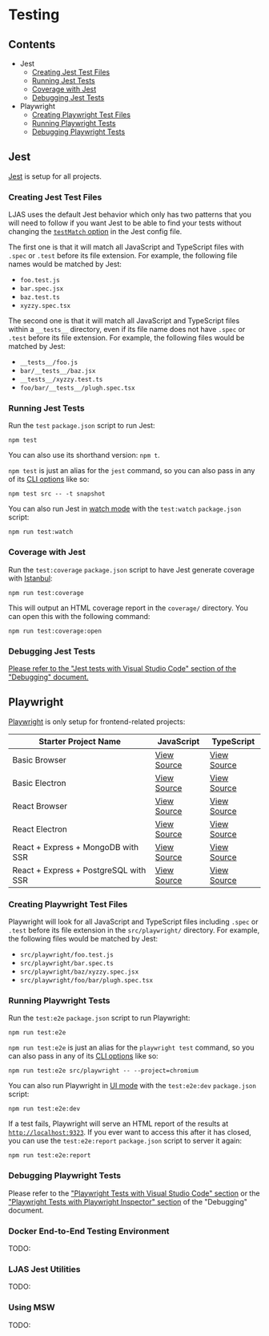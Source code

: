 # Testing

## Contents

-   Jest
    -   [Creating Jest Test Files](#creating-jest-test-files)
    -   [Running Jest Tests](#running-jest-tests)
    -   [Coverage with Jest](#coverage-with-jest)
    -   [Debugging Jest Tests](#debugging-jest-tests)
-   Playwright
    -   [Creating Playwright Test Files](#creating-playwright-test-files)
    -   [Running Playwright Tests](#running-playwright-tests)
    -   [Debugging Playwright Tests](#debugging-playwright-tests)

## Jest

[Jest](https://jestjs.io) is setup for all projects.

### Creating Jest Test Files

LJAS uses the default Jest behavior which only has two patterns that you will need to follow if you want Jest to be able to find your tests without changing the [`testMatch` option](https://jestjs.io/docs/configuration#testmatch-arraystring) in the Jest config file.

The first one is that it will match all JavaScript and TypeScript files with `.spec` or `.test` before its file extension. For example, the following file names would be matched by Jest:

-   `foo.test.js`
-   `bar.spec.jsx`
-   `baz.test.ts`
-   `xyzzy.spec.tsx`

The second one is that it will match all JavaScript and TypeScript files within a `__tests__` directory, even if its file name does not have `.spec` or `.test` before its file extension. For example, the following files would be matched by Jest:

-   `__tests__/foo.js`
-   `bar/__tests__/baz.jsx`
-   `__tests__/xyzzy.test.ts`
-   `foo/bar/__tests__/plugh.spec.tsx`

### Running Jest Tests

Run the `test` `package.json` script to run Jest:

```console
npm test
```

You can also use its shorthand version: `npm t`.

`npm test` is just an alias for the `jest` command, so you can also pass in any of its [CLI options](https://jestjs.io/docs/cli) like so:

```console
npm test src -- -t snapshot
```

You can also run Jest in [watch mode](https://jestjs.io/docs/cli#--watch) with the `test:watch` `package.json` script:

```console
npm run test:watch
```

### Coverage with Jest

Run the `test:coverage` `package.json` script to have Jest generate coverage with [Istanbul](https://istanbul.js.org):

```console
npm run test:coverage
```

This will output an HTML coverage report in the `coverage/` directory. You can open this with the following command:

```console
npm run test:coverage:open
```

### Debugging Jest Tests

[Please refer to the "Jest tests with Visual Studio Code" section of the "Debugging" document.](./debugging.md#jest-tests-with-visual-studio-code)

## Playwright

[Playwright](https://playwright.dev) is only setup for frontend-related projects:

| Starter Project Name                  | JavaScript                                               | TypeScript                                                  |
| ------------------------------------- | -------------------------------------------------------- | ----------------------------------------------------------- |
| Basic Browser                         | [View Source](../../starters/basic-browser)              | [View Source](../../starters/basic-browser-ts)              |
| Basic Electron                        | [View Source](../../starters/basic-electron)             | [View Source](../../starters/basic-electron-ts)             |
| React Browser                         | [View Source](../../starters/react-electron)             | [View Source](../../starters/react-electron-ts)             |
| React Electron                        | [View Source](../../starters/react-electron)             | [View Source](../../starters/react-electron-ts)             |
| React + Express + MongoDB with SSR    | [View Source](../../starters/react-express-mongo-ssr)    | [View Source](../../starters/react-express-mongo-ssr-ts)    |
| React + Express + PostgreSQL with SSR | [View Source](../../starters/react-express-postgres-ssr) | [View Source](../../starters/react-express-postgres-ssr-ts) |

### Creating Playwright Test Files

Playwright will look for all JavaScript and TypeScript files including `.spec` or `.test` before its file extension in the `src/playwright/` directory. For example, the following files would be matched by Jest:

-   `src/playwright/foo.test.js`
-   `src/playwright/bar.spec.ts`
-   `src/playwright/baz/xyzzy.spec.jsx`
-   `src/playwright/foo/bar/plugh.spec.tsx`

### Running Playwright Tests

Run the `test:e2e` `package.json` script to run Playwright:

```console
npm run test:e2e
```

`npm run test:e2e` is just an alias for the `playwright test` command, so you can also pass in any of its [CLI options](https://playwright.dev/docs/test-cli) like so:

```console
npm run test:e2e src/playwright -- --project=chromium
```

You can also run Playwright in [UI mode](https://playwright.dev/docs/test-ui-mode) with the `test:e2e:dev` `package.json` script:

```console
npm run test:e2e:dev
```

If a test fails, Playwright will serve an HTML report of the results at [`http://localhost:9323`](http://localhost:9323). If you ever want to access this after it has closed, you can use the `test:e2e:report` `package.json` script to server it again:

```console
npm run test:e2e:report
```

### Debugging Playwright Tests

Please refer to the ["Playwright Tests with Visual Studio Code" section](./debugging.md#playwright-tests-with-visual-studio-code) or the ["Playwright Tests with Playwright Inspector" section](./debugging.md#playwright-tests-with-playwright-inspector) of the "Debugging" document.

### Docker End-to-End Testing Environment

TODO:

### LJAS Jest Utilities

TODO:

### Using MSW

TODO:
